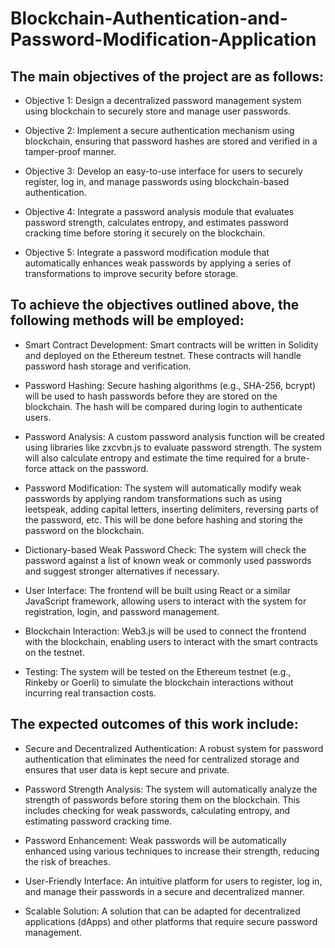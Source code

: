# Blockchain-Authentication-and-Password-Modification-Application

## The main objectives of the project are as follows:

- Objective 1: Design a decentralized password management system using blockchain to securely store and manage user passwords.

- Objective 2: Implement a secure authentication mechanism using blockchain, ensuring that password hashes are stored and verified in a tamper-proof manner.

- Objective 3: Develop an easy-to-use interface for users to securely register, log in, and manage passwords using blockchain-based authentication.

- Objective 4: Integrate a password analysis module that evaluates password strength, calculates entropy, and estimates password cracking time before storing it securely on the blockchain.

- Objective 5: Integrate a password modification module that automatically enhances weak passwords by applying a series of transformations to improve security before storage.



## To achieve the objectives outlined above, the following methods will be employed:

- Smart Contract Development: Smart contracts will be written in Solidity and deployed on the Ethereum testnet. These contracts will handle password hash storage and verification.

- Password Hashing: Secure hashing algorithms (e.g., SHA-256, bcrypt) will be used to hash passwords before they are stored on the blockchain. The hash will be compared during login to authenticate users.

- Password Analysis: A custom password analysis function will be created using libraries like zxcvbn.js to evaluate password strength. The system will also calculate entropy and estimate the time required for a brute-force attack on the password.

- Password Modification: The system will automatically modify weak passwords by applying random transformations such as using leetspeak, adding capital letters, inserting delimiters, reversing parts of the password, etc. This will be done before hashing and storing the password on the blockchain.

- Dictionary-based Weak Password Check: The system will check the password against a list of known weak or commonly used passwords and suggest stronger alternatives if necessary.

- User Interface: The frontend will be built using React or a similar JavaScript framework, allowing users to interact with the system for registration, login, and password management.

- Blockchain Interaction: Web3.js will be used to connect the frontend with the blockchain, enabling users to interact with the smart contracts on the testnet.

- Testing: The system will be tested on the Ethereum testnet (e.g., Rinkeby or Goerli) to simulate the blockchain interactions without incurring real transaction costs.


## The expected outcomes of this work include:

- Secure and Decentralized Authentication: A robust system for password authentication that eliminates the need for centralized storage and ensures that user data is kept secure and private.

- Password Strength Analysis: The system will automatically analyze the strength of passwords before storing them on the blockchain. This includes checking for weak passwords, calculating entropy, and estimating password cracking time.

- Password Enhancement: Weak passwords will be automatically enhanced using various techniques to increase their strength, reducing the risk of breaches.

- User-Friendly Interface: An intuitive platform for users to register, log in, and manage their passwords in a secure and decentralized manner.

- Scalable Solution: A solution that can be adapted for decentralized applications (dApps) and other platforms that require secure password management.

  

